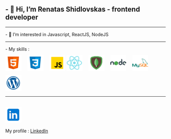 ## - 👋 Hi, I’m Renatas Shidlovskas - frontend developer
<hr>
- 👀 I’m interested in Javascript, ReactJS, NodeJS
<hr>
- My skills : </br>
 <img src="./src/html.png" width="50px" style="margin-top: 10px;margin-right: 15px;" />
 <img src="./src/css.png" width="50px" style="margin-top: 10px; margin-right: 15px;" />
 <img src="./src/js.png" width="50px" style="margin-top: 10px;" />
 <img src="./src/react.png" width="50px" style="margin-top: 10px; margin-right: 15px; " />
 <img src="./src/mongodb.png" width="50px" style="margin-top: 10px; margin-right: 15px; " />
 <img src="./src/node.png" width="50px" style="margin-top: 10px;margin-right: 15px;  " />
 <img src="./src/mysql.png" width="50px" style="margin-top: 10px;margin-right: 15px; " />
 <img src="./src/wordpress.png" width="50px" style="margin-top: 10px; margin-right: 15px; " />
 <br/>
 <hr>
<br/>
<img src="./src/linkedin.png" width="50px" style="margin-top: 1px; margin-right: 15px; " />

 My profile : [LinkedIn] 
 <br/>




[LinkedIn]:https://www.linkedin.com/in/renatas-shidlovskas-87557280/
<!---
Renat2766/Renat2766 is a ✨ special ✨ repository because its `README.md` (this file) appears on your GitHub profile.
You can click the Preview link to take a look at your changes.
--->
